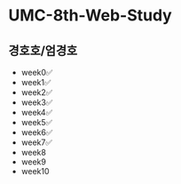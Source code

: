 # UMC-8th-Web-Study

## 경호호/엄경호
- week0✅
- week1✅
- week2✅
- week3✅
- week4✅
- week5✅
- week6✅
- week7✅
- week8
- week9
- week10
